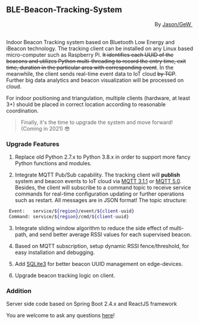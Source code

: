 ## BLE-Beacon-Tracking-System


<div style="text-align:right">
    <span style="float:right">
        By <a href="https://jason-gew.github.io" target="_blank"> Jason/GeW </a>&nbsp;
    </span>
</div>

<br/>
<br/>

Indoor Beacon Tracking system based on Bluetooth Low Energy and iBeacon technology. 
The tracking client can be installed on any Linux based micro-computer such as Raspberry Pi. 
~~It identifies each UUID of the beacons and utilizes Python multi-threading to record the entry time,
exit time, duration in the particular area with corresponding event~~. In the meanwhile, 
the client sends real-time event data to IoT cloud ~~by TCP~~. 
Further big data analytics and beacon visualization will be processed on cloud.

For indoor positioning and triangulation, multiple clients (hardware, at least 3+) 
should be placed in correct location according to reasonable coordination.


> Finally, it's the time to upgrade the system and move forward! (Coming in 2021) 😎

### Upgrade Features
1. Replace old Python 2.7.x to Python 3.8.x in order to support more fancy Python functions and modules.


2. Integrate MQTT Pub/Sub capability. The tracking client will **publish** system and beacon events to IoT cloud via 
   [MQTT 3.1.1](https://github.com/mqtt/mqtt.org/wiki/Differences-between-3.1.0-and-3.1.1)
   or [MQTT 5.0](https://docs.oasis-open.org/mqtt/mqtt/v5.0/os/mqtt-v5.0-os.html).
Besides, the client will subscribe to a command topic to receive service commands for real-time configuration updating 
   or further operations such as restart. All messages are in JSON format!
The topic structure:
```bash
 Event:   service/${region}/event/${client-uuid}
 Command: service/${region}/cmd/${client-uuid}
```
3. Integrate sliding window algorithm to reduce the side effect of multi-path, 
   and send better average RSSI values for each supervised beacon.
   

4. Based on MQTT subscription, setup dynamic RSSI fence/threshold, for easy installation and debugging.


5. Add [SQLite3](https://docs.python.org/3/library/sqlite3.html) for better beacon UUID management on edge-devices.


6. Upgrade beacon tracking logic on client.


### Addition
Server side code based on Spring Boot 2.4.x and ReactJS framework

You are welcome to ask any questions [here](https://github.com/Jason-Gew/BLE-Beacon-Tracking-System/issues)!


